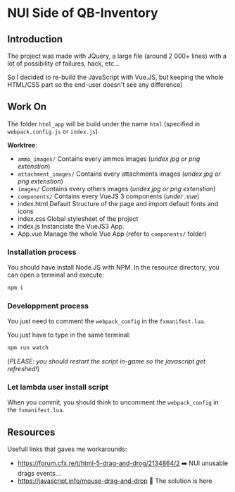 # NUI Side of QB-Inventory

## Introduction

The project was made with JQuery, a large file (around 2 000+ lines) with a lot of possibility of failures, hack, etc...

So I decided to re-build the JavaScript with Vue.JS, but keeping the whole HTML/CSS part so the end-user doesn't see any difference)

## Work On

The folder `html_app` will be build under the name `html` (specified in `webpack.config.js` or `index.js`).

__Worktree__:
 - `ammo_images/`       Contains every ammos images (*undex jpg or png extenstion*)
 - `attachment_images/` Contains every attachments images (*undex jpg or png extenstion*)
 - `images/`            Contains every others images (*undex jpg or png extenstion*)
 - `components/`        Contains every VueJS 3 components (*under .vue*)
 - index.html           Default Structure of the page and import default fonts and icons
 - index.css            Global stylesheet of the project
 - index.js             Instanciate the VueJS3 App. 
 - App.vue              Manage the whole Vue App (refer to `components/` folder)

### Installation process

You should have install Node.JS with NPM.
In the resource directory, you can open a terminal and execute:

```bash
npm i
```

### Developpment process

You just need to comment the `webpack_config` in the `fxmanifest.lua`.

You just have to type in the same terminal:
```bash
npm run watch
```

(*PLEASE: you should restart the script in-game so the javascript get refreshed!*)

### Let lambda user install script

When you commit, you should think to uncomment the `webpack_config` in the `fxmanifest.lua`.

## Resources

Usefull links that gaves me workarounds:
 - https://forum.cfx.re/t/html-5-drag-and-drog/2134864/2 ➡️ NUI unusable drags events...
 - https://javascript.info/mouse-drag-and-drop 🎈 The solution is here